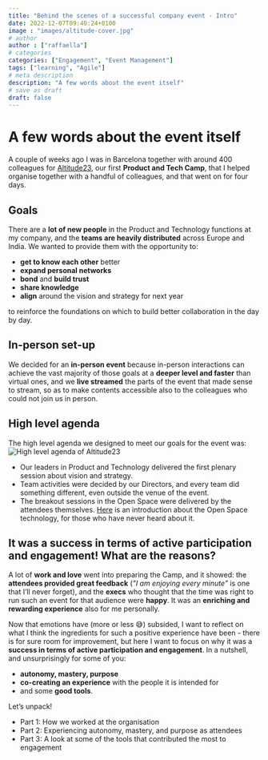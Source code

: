 ```yaml
---
title: "Behind the scenes of a successful company event - Intro"
date: 2022-12-07T09:40:24+0100
image : "images/altitude-cover.jpg"
# author
author : ["raffaella"]
# categories
categories: ["Engagement", "Event Management"]
tags: ["learning", "Agile"]
# meta description
description: "A few words about the event itself"
# save as draft
draft: false
---
```

# A few words about the event itself 

A couple of weeks ago I was in Barcelona together with around 400 colleagues for [Altitude23](https://www.linkedin.com/posts/lastminute%2Ecom_pinkspirit-altitude23-traveltech-activity-7003031642206310400-lJL-), our first **Product and Tech Camp**, that I helped organise together with a handful of colleagues, and that went on for four days. 

## Goals
There are a **lot of new people** in the Product and Technology functions at my company, and the **teams are heavily distributed** across Europe and India. We wanted to provide them with the opportunity to: 

- **get to know each other** better
- **expand personal networks**
- **bond** and **build trust**
- **share knowledge**
- **align** around the vision and strategy for next year

to reinforce the foundations on which to build better collaboration in the day by day.

## In-person set-up
We decided for an **in-person event** because in-person interactions can achieve the vast majority of those goals at a **deeper level and faster** than virtual ones, and we **live streamed** the parts of the event that made sense to stream, so as to make contents accessible also to the colleagues who could not join us in person.  

## High level agenda
The high level agenda we designed to meet our goals for the event was:
![High level agenda of Altitude23](/images/altitude-high-level-agenda.jpg)

- Our leaders in Product and Technology delivered the first plenary session about vision and strategy.
- Team activities were decided by our Directors, and every team did something different, even outside the venue of the event.
- The breakout sessions in the Open Space were delivered by the attendees themselves. [Here](https://openspaceworld.org/wp2/hho/papers/brief-users-guide-open-space-technology/) is an introduction about the Open Space technology, for those who have never heard about it.

## It was a success in terms of active participation and engagement! What are the reasons? 
A lot of **work and love** went into preparing the Camp, and it showed: the **attendees provided great feedback** (*"I am enjoying every minute”* is one that I’ll never forget), and the **execs** who thought that the time was right to run such an event for that audience were **happy**. It was an **enriching and rewarding experience** also for me personally.

Now that emotions have (more or less :sweat_smile:) subsided, I want to reflect on what I think the ingredients for such a positive experience have been - there is for sure room for improvement, but here I want to focus on why it was a **success in terms of active participation and engagement**. 
In a nutshell, and unsurprisingly for some of you: 

- **autonomy, mastery, purpose**
- **co-creating an experience** with the people it is intended for 
- and some **good tools**.

Let’s unpack!

- Part 1: How we worked at the organisation
- Part 2: Experiencing autonomy, mastery, and purpose as attendees
- Part 3: A look at some of the tools that contributed the most to engagement